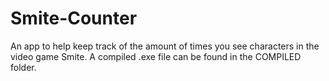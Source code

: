# Smite-Counter
An app to help keep track of the amount of times you see characters in the video game Smite.
A compiled .exe file can be found in the COMPILED folder.
